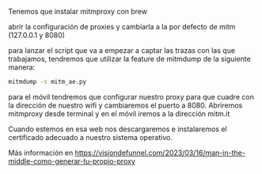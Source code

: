 Tenemos que instalar mitmproxy con brew

abrir la configuración de proxies y cambiarla a la por defecto de mitm (127.0.0.1 y 8080)

para lanzar el script que va a empezar a captar las trazas con las que trabajamos, tendremos que utilizar la feature de mitmdump de la siguiente manera:

```bash
mitmdump -s mitm_ae.py
```

para el móvil tendremos que configurar nuestro proxy para que cuadre con la dirección de nuestro wifi y cambiaremos el puerto a 8080. Abriremos mitmproxy desde terminal y en el móvil iremos a la dirección mitm.it

Cuando estemos en esa web nos descargaremos e instalaremos el certificado adecuado a nuestro sistema operativo.

Más información en https://visiondefunnel.com/2023/03/16/man-in-the-middle-como-generar-tu-propio-proxy
